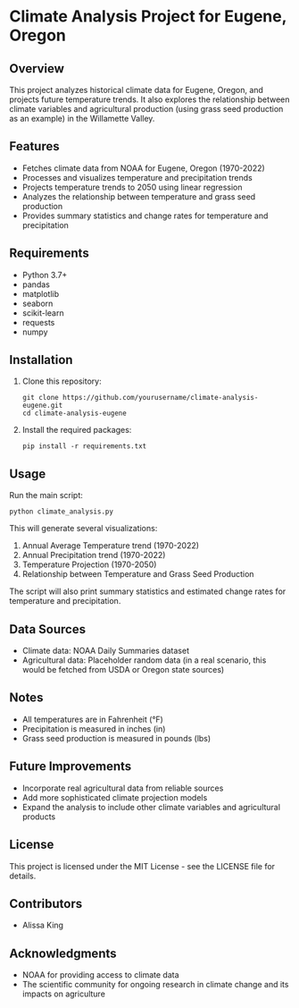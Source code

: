 # Climate Analysis Project for Eugene, Oregon

## Overview
This project analyzes historical climate data for Eugene, Oregon, and projects future temperature trends. It also explores the relationship between climate variables and agricultural production (using grass seed production as an example) in the Willamette Valley.

## Features
- Fetches climate data from NOAA for Eugene, Oregon (1970-2022)
- Processes and visualizes temperature and precipitation trends
- Projects temperature trends to 2050 using linear regression
- Analyzes the relationship between temperature and grass seed production
- Provides summary statistics and change rates for temperature and precipitation

## Requirements
- Python 3.7+
- pandas
- matplotlib
- seaborn
- scikit-learn
- requests
- numpy

## Installation
1. Clone this repository:
   ```
   git clone https://github.com/yourusername/climate-analysis-eugene.git
   cd climate-analysis-eugene
   ```
2. Install the required packages:
   ```
   pip install -r requirements.txt
   ```

## Usage
Run the main script:
```
python climate_analysis.py
```

This will generate several visualizations:
1. Annual Average Temperature trend (1970-2022)
2. Annual Precipitation trend (1970-2022)
3. Temperature Projection (1970-2050)
4. Relationship between Temperature and Grass Seed Production

The script will also print summary statistics and estimated change rates for temperature and precipitation.

## Data Sources
- Climate data: NOAA Daily Summaries dataset
- Agricultural data: Placeholder random data (in a real scenario, this would be fetched from USDA or Oregon state sources)

## Notes
- All temperatures are in Fahrenheit (°F)
- Precipitation is measured in inches (in)
- Grass seed production is measured in pounds (lbs)

## Future Improvements
- Incorporate real agricultural data from reliable sources
- Add more sophisticated climate projection models
- Expand the analysis to include other climate variables and agricultural products

## License
This project is licensed under the MIT License - see the LICENSE file for details.

## Contributors
- Alissa King

## Acknowledgments
- NOAA for providing access to climate data
- The scientific community for ongoing research in climate change and its impacts on agriculture
